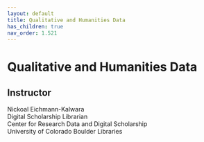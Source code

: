 ```yaml
---
layout: default
title: Qualitative and Humanities Data
has_children: true
nav_order: 1.521
---
```

  
# Qualitative and Humanities Data
  
## Instructor

Nickoal Eichmann-Kalwara\
Digital Scholarship Librarian\
Center for Research Data and Digital Scholarship\
University of Colorado Boulder Libraries